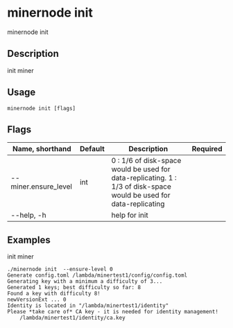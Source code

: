 # minernode init
minernode init 
## Description

init miner

## Usage
```
minernode init [flags]
```
## Flags

| Name, shorthand| Default   | Description | Required                                                                  |
| --------------- | ----   | -------- | --------------------- 
| --miner.ensure_level    | int  |0 : 1/6 of disk-space would be used for data-replicating. 1 : 1/3 of disk-space would be used for data-replicating|
|  --help, -h    |   | help for init|

## Examples

init miner

```
./minernode init  --ensure-level 0
Generate config.toml /lambda/minertest1/config/config.toml
Generating key with a minimum a difficulty of 3...
Generated 1 keys; best difficulty so far: 8
Found a key with difficulty 8!
newVersionExt ... 0
Identity is located in "/lambda/minertest1/identity"
Please *take care of* CA key - it is needed for identity management!
	/lambda/minertest1/identity/ca.key
```

